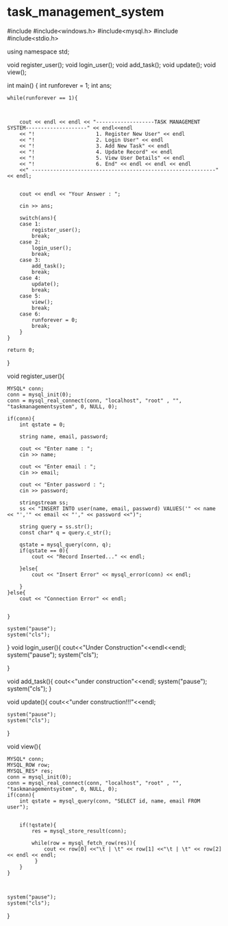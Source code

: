 # task_management_system

#include <iostream>
#include<windows.h>
#include<mysql.h>
#include <sstream>
#include<stdio.h>

using namespace std;


void register_user();
void login_user();
void add_task();
void update();
void view();

int main()
{
    int runforever = 1;
    int ans;

    while(runforever == 1){



        cout << endl << endl << "-------------------TASK MANAGEMENT SYSTEM--------------------" << endl<<endl
        << "!                    1. Register New User" << endl
        << "!                    2. Login User" << endl
        << "!                    3. Add New Task" << endl
        << "!                    4. Update Record" << endl
        << "!                    5. View User Details" << endl
        << "!                    6. End" << endl << endl << endl
        <<" ------------------------------------------------------------"<< endl;


        cout << endl << "Your Answer : ";

        cin >> ans;

        switch(ans){
        case 1:
            register_user();
            break;
        case 2:
            login_user();
            break;
        case 3:
            add_task();
            break;
        case 4:
            update();
            break;
        case 5:
            view();
            break;
        case 6:
            runforever = 0;
            break;
        }
    }

    return 0;
}



void register_user(){

    MYSQL* conn;
    conn = mysql_init(0);
    conn = mysql_real_connect(conn, "localhost", "root" , "", "taskmanagementsystem", 0, NULL, 0);

    if(conn){
        int qstate = 0;

        string name, email, password;

        cout << "Enter name : ";
        cin >> name;

        cout << "Enter email : ";
        cin >> email;

        cout << "Enter password : ";
        cin >> password;

        stringstream ss;
        ss << "INSERT INTO user(name, email, password) VALUES('" << name << "','" << email << "'," << password <<")";

        string query = ss.str();
        const char* q = query.c_str();

        qstate = mysql_query(conn, q);
        if(qstate == 0){
            cout << "Record Inserted..." << endl;

        }else{
            cout << "Insert Error" << mysql_error(conn) << endl;

        }
    }else{
        cout << "Connection Error" << endl;


    }

    system("pause");
    system("cls");

}
void login_user(){
 cout<<"Under Construction"<<endl<<endl;
   system("pause");
    system("cls");

}

void add_task(){
cout<<"under construction"<<endl;
 system("pause");
    system("cls");
}

void update(){
    cout<<"under construction!!!"<<endl;

    system("pause");
    system("cls");

}



void view(){

    MYSQL* conn;
    MYSQL_ROW row;
    MYSQL_RES* res;
    conn = mysql_init(0);
    conn = mysql_real_connect(conn, "localhost", "root" , "", "taskmanagementsystem", 0, NULL, 0);
    if(conn){
        int qstate = mysql_query(conn, "SELECT id, name, email FROM user");


        if(!qstate){
            res = mysql_store_result(conn);

            while(row = mysql_fetch_row(res)){
                cout << row[0] <<"\t | \t" << row[1] <<"\t | \t" << row[2] << endl << endl;
             }
        }
    }



    system("pause");
    system("cls");
}
